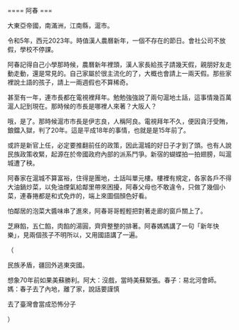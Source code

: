 ==== 阿春 ===

大東亞帝國，南滿洲，江南縣，滬市。

令和5年，西元2023年。時值漢人農曆新年，一個不存在的節日。會社公司不放假，學校不停課。

阿春記得自己小學那時候，農曆新年裡頭，漢人家長給孩子請幾天假，親朋好友走動走動，還是常見的。自己家屬於很主流化的了，大概也會請上一兩天假。那些家裡說土語的孩子，請上一兩週假也不算稀奇。

甚至有一年，連市長都在電視裡拜年。勉勉強強說了兩句滬地土話，這事情幾百萬滬人記到現在。那時候的市長是哪裡人來著？大阪人？

哦，是了。那時候滬市市長是伊志良，人稱阿良。電視拜年不久，便因貪汙受賄，鋃鐺入獄，判了20年。這是平成18年的事情，也就是是15年前了。

或許是新官上任，必定要推翻前任的政策，因此滬城的好日子才到了頭。也有人說民族政策收緊，起源在於帝國政府內部的派系鬥爭。新宿的蝴蝶拍一拍翅膀，叫滬城遭了秧。

阿春家在滬城不算富裕，住得是團地，土話叫單元樓。樓裡有規定，各家各戶不得大油鍋炒菜，以免油煙氣給鄰里帶來困擾，阿春父母也不敢違令，只做了幾個小菜，連春捲都是和式免炸的，端上來圖個顏色好看。

怕鄰居的泡菜大醬味串了進來，阿春哥哥輕輕把對著走廊的窗戶關上了。

芝麻餡，五仁餡，肉餡的湯圓，齊齊整整的排著。阿春媽媽講了一句「新年快樂」，見兩個孩子不明所以，又用國語講了一遍。

（

民族矛盾，疆回外逃東突國。

想象70年前如果美蘇勝利。阿大：沒戲，當時美蘇緊張。春子：易北河會師。媽：春子去了內地，離了家，說話要謹慎

去了臺灣會當成恐怖分子

）